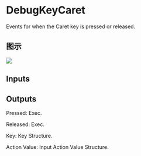 # DebugKeyCaret

Events for when the Caret key is pressed or released.

## 图示

![]($-20221218-19191731.png)

## Inputs

## Outputs

Pressed: Exec.

Released: Exec.

Key: Key Structure.

Action Value: Input Action Value Structure.

